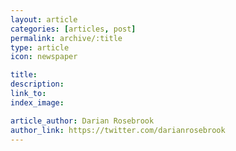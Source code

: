 ```yaml
---
layout: article
categories: [articles, post]
permalink: archive/:title
type: article
icon: newspaper

title:
description:
link_to:
index_image:

article_author: Darian Rosebrook
author_link: https://twitter.com/darianrosebrook
---
```

